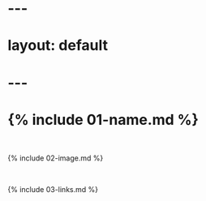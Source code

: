 # ---
# layout: default
# ---

# {% include 01-name.md %}

<br>

{% include 02-image.md %}

<br>

{% include 03-links.md %}

